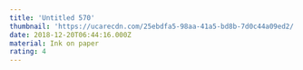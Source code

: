 ```yaml
---
title: 'Untitled 570'
thumbnail: 'https://ucarecdn.com/25ebdfa5-98aa-41a5-bd8b-7d0c44a09ed2/'
date: 2018-12-20T06:44:16.000Z
material: Ink on paper
rating: 4
---
```

